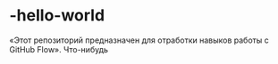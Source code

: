 # -hello-world
«Этот репозиторий предназначен для отработки навыков работы с GitHub Flow».
Что-нибудь
